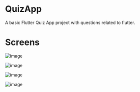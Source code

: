 # QuizApp

A basic Flutter Quiz App project with questions related to flutter.

# Screens

![image](https://github.com/sangeetkarthecoder/FlutterQuizApp/assets/103964385/f4f0bc42-dddc-4641-9521-40a4f428649c)


![image](https://github.com/sangeetkarthecoder/FlutterQuizApp/assets/103964385/c9636730-d8e9-4a3e-a83b-e4507ae9d9c9)


![image](https://github.com/sangeetkarthecoder/FlutterQuizApp/assets/103964385/33b7a84e-e9c4-4613-a8be-a567e8ac7372)


![image](https://github.com/sangeetkarthecoder/FlutterQuizApp/assets/103964385/5f186011-7791-4a89-a92d-6a60e3f43320)

